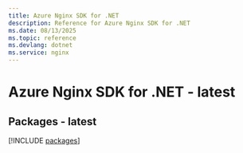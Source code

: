 ```yaml
---
title: Azure Nginx SDK for .NET
description: Reference for Azure Nginx SDK for .NET
ms.date: 08/13/2025
ms.topic: reference
ms.devlang: dotnet
ms.service: nginx
---
```

# Azure Nginx SDK for .NET - latest
## Packages - latest
[!INCLUDE [packages](nginx-index.md)]